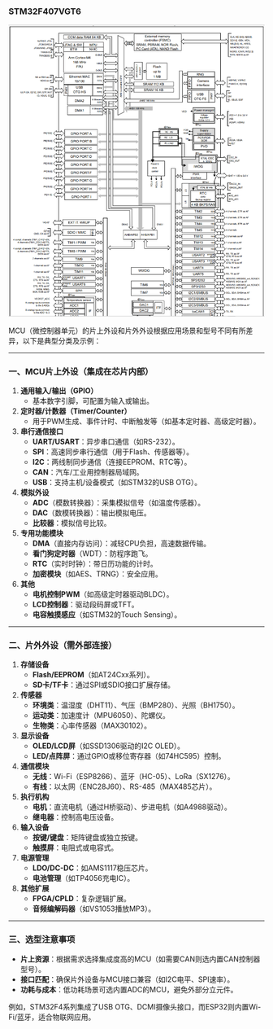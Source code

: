 ### STM32F407VGT6

![截图](pic/507788ae25bcc3fe96f5f17ae1940f9c.png)

MCU（微控制器单元）的片上外设和片外外设根据应用场景和型号不同有所差异，以下是典型分类及示例：

---

### **一、MCU片上外设（集成在芯片内部）**

1. **通用输入/输出（GPIO）**  
   - 基本数字引脚，可配置为输入或输出。
2. **定时器/计数器（Timer/Counter）**  
   - 用于PWM生成、事件计时、中断触发等（如基本定时器、高级定时器）。
3. **串行通信接口**  
   - **UART/USART**：异步串口通信（如RS-232）。  
   - **SPI**：高速同步串行通信（用于Flash、传感器等）。  
   - **I2C**：两线制同步通信（连接EEPROM、RTC等）。  
   - **CAN**：汽车/工业用控制器局域网。  
   - **USB**：支持主机/设备模式（如STM32的USB OTG）。
4. **模拟外设**  
   - **ADC**（模数转换器）：采集模拟信号（如温度传感器）。  
   - **DAC**（数模转换器）：输出模拟电压。  
   - **比较器**：模拟信号比较。
5. **专用功能模块**  
   - **DMA**（直接内存访问）：减轻CPU负担，高速数据传输。  
   - **看门狗定时器**（WDT）：防程序跑飞。  
   - **RTC**（实时时钟）：带日历功能的计时。  
   - **加密模块**（如AES、TRNG）：安全应用。
6. **其他**  
   - **电机控制PWM**（如高级定时器驱动BLDC）。  
   - **LCD控制器**：驱动段码屏或TFT。  
   - **电容触摸感应**（如STM32的Touch Sensing）。

---

### **二、片外外设（需外部连接）**

1. **存储设备**  
   - **Flash/EEPROM**（如AT24Cxx系列）。  
   - **SD卡/TF卡**：通过SPI或SDIO接口扩展存储。
2. **传感器**  
   - **环境类**：温湿度（DHT11）、气压（BMP280）、光照（BH1750）。  
   - **运动类**：加速度计（MPU6050）、陀螺仪。  
   - **生物类**：心率传感器（MAX30102）。
3. **显示设备**  
   - **OLED/LCD屏**（如SSD1306驱动的I2C OLED）。  
   - **LED/点阵屏**：通过GPIO或移位寄存器（如74HC595）控制。
4. **通信模块**  
   - **无线**：Wi-Fi（ESP8266）、蓝牙（HC-05）、LoRa（SX1276）。  
   - **有线**：以太网（ENC28J60）、RS-485（MAX485芯片）。
5. **执行机构**  
   - **电机**：直流电机（通过H桥驱动）、步进电机（如A4988驱动）。  
   - **继电器**：控制高电压设备。
6. **输入设备**  
   - **按键/键盘**：矩阵键盘或独立按键。  
   - **触摸屏**：电阻式或电容式。
7. **电源管理**  
   - **LDO/DC-DC**：如AMS1117稳压芯片。  
   - **电池管理**（如TP4056充电IC）。
8. **其他扩展**  
   - **FPGA/CPLD**：复杂逻辑扩展。  
   - **音频编解码器**（如VS1053播放MP3）。

---

### **三、选型注意事项**

- **片上资源**：根据需求选择集成度高的MCU（如需要CAN则选内置CAN控制器型号）。  
- **接口匹配**：确保片外设备与MCU接口兼容（如I2C电平、SPI速率）。  
- **功耗与成本**：低功耗场景可选内置ADC的MCU，避免外部分立元件。

例如，STM32F4系列集成了USB OTG、DCMI摄像头接口，而ESP32则内置Wi-Fi/蓝牙，适合物联网应用。